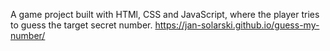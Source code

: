 A game project built with HTMl, CSS and JavaScript, where the player tries to guess the target secret number.
https://jan-solarski.github.io/guess-my-number/ 
